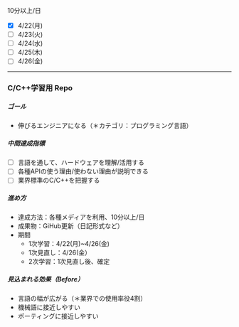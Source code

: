 10分以上/日

- [x] 4/22(月)
- [ ] 4/23(火)
- [ ] 4/24(水)
- [ ] 4/25(木)
- [ ] 4/26(金)

-----

### C/C++学習用 Repo

##### ゴール

- 伸びるエンジニアになる（＊カテゴリ：プログラミング言語）

##### 中間達成指標

- [ ] 言語を通して、ハードウェアを理解/活用する
- [ ] 各種APIの使う理由/使わない理由が説明できる
- [ ] 業界標準のC/C++を把握する

##### 進め方

- 達成方法：各種メディアを利用、10分以上/日
- 成果物：GiHub更新（日記形式など）
- 期間
  - 1次学習：4/22(月)~4/26(金)
  - 1次見直し：4/26(金）
  - 2次学習：1次見直し後、確定

##### 見込まれる効果（Before）

- 言語の幅が広がる（＊業界での使用率役4割）
- 機械語に接近しやすい
- ポーティングに接近しやすい
